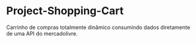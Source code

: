 # Project-Shopping-Cart
Carrinho de compras totalmente dinâmico consumindo dados diretamente de uma API do mercadolivre.
